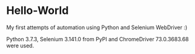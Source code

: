 # Hello-World
My first attempts of automation using Python and Selenium WebDriver :)

Python 3.7.3, Selenium 3.141.0 from PyPI and ChromeDriver 73.0.3683.68 were used.
